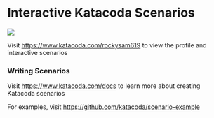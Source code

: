 # Interactive Katacoda Scenarios

[![](http://shields.katacoda.com/katacoda/rockysam619/count.svg)](https://www.katacoda.com/rockysam619 "Get your profile on Katacoda.com")

Visit https://www.katacoda.com/rockysam619 to view the profile and interactive scenarios

### Writing Scenarios
Visit https://www.katacoda.com/docs to learn more about creating Katacoda scenarios

For examples, visit https://github.com/katacoda/scenario-example
